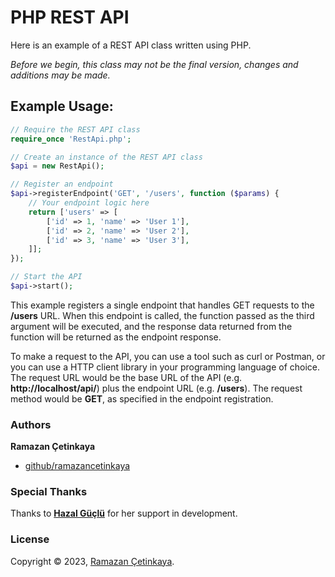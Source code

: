 # PHP REST API
Here is an example of a REST API class written using PHP.

_Before we begin, this class may not be the final version, changes and additions may be made._

## Example Usage:

```php
// Require the REST API class
require_once 'RestApi.php';

// Create an instance of the REST API class
$api = new RestApi();

// Register an endpoint
$api->registerEndpoint('GET', '/users', function ($params) {
    // Your endpoint logic here
    return ['users' => [
        ['id' => 1, 'name' => 'User 1'],
        ['id' => 2, 'name' => 'User 2'],
        ['id' => 3, 'name' => 'User 3'],
    ]];
});

// Start the API
$api->start();
```

This example registers a single endpoint that handles GET requests to the **/users** URL. When this endpoint is called, the function passed as the third argument will be executed, and the response data returned from the function will be returned as the endpoint response.

To make a request to the API, you can use a tool such as curl or Postman, or you can use a HTTP client library in your programming language of choice. The request URL would be the base URL of the API (e.g. **http://localhost/api/**) plus the endpoint URL (e.g. **/users**). The request method would be **GET**, as specified in the endpoint registration.

### Authors

**Ramazan Çetinkaya**

- [github/ramazancetinkaya](https://github.com/ramazancetinkaya)

### Special Thanks
Thanks to **<a href="#">Hazal Güçlü</a>** for her support in development.

### License

Copyright © 2023, [Ramazan Çetinkaya](https://github.com/ramazancetinkaya).

